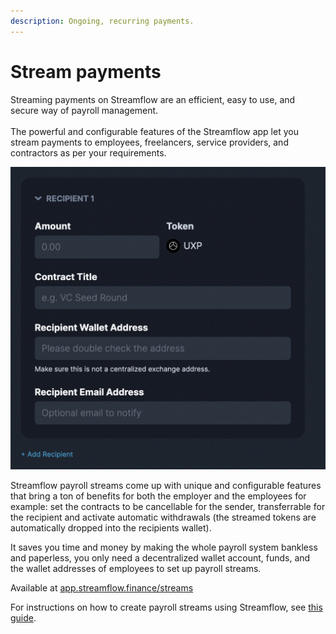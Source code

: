 ```yaml
---
description: Ongoing, recurring payments.
---
```


# Stream payments

Streaming payments on Streamflow are an efficient, easy to use, and secure way of payroll management.\
\
The powerful and configurable features of the Streamflow app let you stream payments to employees, freelancers, service providers, and contractors as per your requirements.

![](<../.gitbook/assets/image (4).png>)

Streamflow payroll streams come up with unique and configurable features that bring a ton of benefits for both the employer and the employees for example: set the contracts to be cancellable for the sender, transferrable for the recipient and activate automatic withdrawals (the streamed tokens are automatically dropped into the recipients wallet).

It saves you time and money by making the whole payroll system bankless and paperless, you only need a decentralized wallet account, funds, and the wallet addresses of employees to set up payroll streams.

Available at [app.streamflow.finance/streams](https://app.streamflow.finance/streams)

For instructions on how to create payroll streams using Streamflow, see [this guide](https://docs.streamflow.finance/help/tutorials/streaming-payments).
